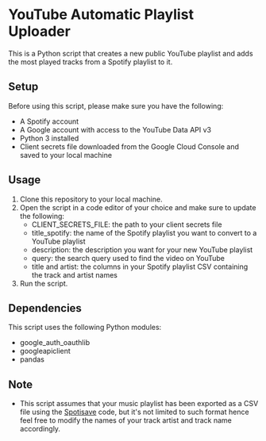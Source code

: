 # YouTube Automatic Playlist Uploader
This is a Python script that creates a new public YouTube playlist and adds the most played tracks from a Spotify playlist to it.

## Setup
Before using this script, please make sure you have the following:
- A Spotify account
- A Google account with access to the YouTube Data API v3
- Python 3 installed
- Client secrets file downloaded from the Google Cloud Console and saved to your local machine

## Usage
1. Clone this repository to your local machine.
2. Open the script in a code editor of your choice and make sure to update the following:
   - CLIENT_SECRETS_FILE: the path to your client secrets file
   - title_spotify: the name of the Spotify playlist you want to convert to a YouTube playlist
   - description: the description you want for your new YouTube playlist
   - query: the search query used to find the video on YouTube
   - title and artist: the columns in your Spotify playlist CSV containing the track and artist names
3. Run the script.

## Dependencies
This script uses the following Python modules:
- google_auth_oauthlib
- googleapiclient
- pandas

## Note
- This script assumes that your music playlist has been exported as a CSV file using the [Spotisave](https://github.com/joosefupas/spotisave) code, but it's not limited to such format hence feel free to modify the names of your track artist and track name accordingly.
